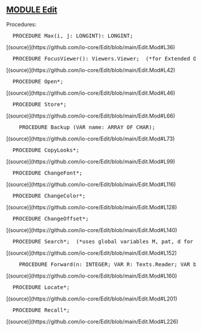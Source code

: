 
## [MODULE Edit](https://github.com/io-core/Edit/blob/main/Edit.Mod)

Procedures:


<pre>  PROCEDURE Max(i, j: LONGINT): LONGINT;</pre> [(source)](https://github.com/io-core/Edit/blob/main/Edit.Mod#L36)


<pre>  PROCEDURE FocusViewer(): Viewers.Viewer;  (*for Extended Oberon*)</pre> [(source)](https://github.com/io-core/Edit/blob/main/Edit.Mod#L42)


<pre>  PROCEDURE Open*;</pre> [(source)](https://github.com/io-core/Edit/blob/main/Edit.Mod#L46)


<pre>  PROCEDURE Store*;</pre> [(source)](https://github.com/io-core/Edit/blob/main/Edit.Mod#L66)


<pre>    PROCEDURE Backup (VAR name: ARRAY OF CHAR);</pre> [(source)](https://github.com/io-core/Edit/blob/main/Edit.Mod#L73)


<pre>  PROCEDURE CopyLooks*;</pre> [(source)](https://github.com/io-core/Edit/blob/main/Edit.Mod#L99)


<pre>  PROCEDURE ChangeFont*;</pre> [(source)](https://github.com/io-core/Edit/blob/main/Edit.Mod#L116)


<pre>  PROCEDURE ChangeColor*;</pre> [(source)](https://github.com/io-core/Edit/blob/main/Edit.Mod#L128)


<pre>  PROCEDURE ChangeOffset*;</pre> [(source)](https://github.com/io-core/Edit/blob/main/Edit.Mod#L140)


<pre>  PROCEDURE Search*;  (*uses global variables M, pat, d for Boyer-Moore search*)</pre> [(source)](https://github.com/io-core/Edit/blob/main/Edit.Mod#L152)


<pre>    PROCEDURE Forward(n: INTEGER; VAR R: Texts.Reader; VAR buf: ARRAY OF CHAR);</pre> [(source)](https://github.com/io-core/Edit/blob/main/Edit.Mod#L160)


<pre>  PROCEDURE Locate*;</pre> [(source)](https://github.com/io-core/Edit/blob/main/Edit.Mod#L201)


<pre>  PROCEDURE Recall*;</pre> [(source)](https://github.com/io-core/Edit/blob/main/Edit.Mod#L226)

